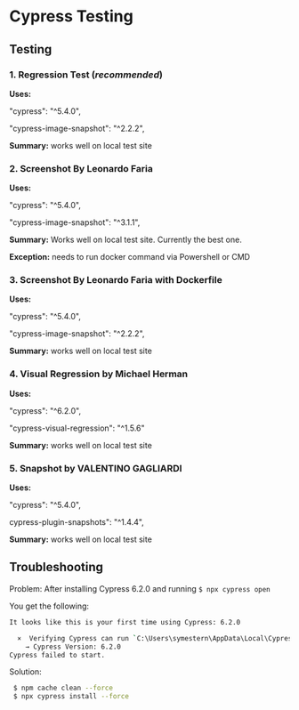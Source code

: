 # Cypress Testing

## Testing

### 1. Regression Test (_recommended_)

**Uses:**

"cypress": "^5.4.0",

"cypress-image-snapshot": "^2.2.2",

**Summary:** works well on local test site

### 2. Screenshot By Leonardo Faria

**Uses:**

"cypress": "^5.4.0",

"cypress-image-snapshot": "^3.1.1",

**Summary:**
Works well on local test site.
Currently the best one.

**Exception:** needs to run docker command via Powershell or CMD

### 3. Screenshot By Leonardo Faria with Dockerfile

**Uses:**

"cypress": "^5.4.0",

"cypress-image-snapshot": "^2.2.2",

**Summary:** works well on local test site

### 4. Visual Regression by Michael Herman

**Uses:**

"cypress": "^6.2.0",

"cypress-visual-regression": "^1.5.6"

**Summary:** works well on local test site

### 5. Snapshot by VALENTINO GAGLIARDI

**Uses:**

"cypress": "^5.4.0",

cypress-plugin-snapshots": "^1.4.4",

**Summary:** works well on local test site

## Troubleshooting

Problem: After installing Cypress 6.2.0 and running `$ npx cypress open`

You get the following:

```bash
It looks like this is your first time using Cypress: 6.2.0

  ×  Verifying Cypress can run `C:\Users\symestern\AppData\Local\Cypress\Cache\6.2.0\Cypress`
    → Cypress Version: 6.2.0
Cypress failed to start.
```

Solution:

```bash
 $ npm cache clean --force
 $ npx cypress install --force
```
